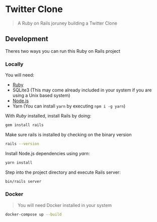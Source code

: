 # Twitter Clone
> A Ruby on Rails joruney building a Twitter Clone

## Development

Theres two ways you can run this Ruby on Rails project

### Locally

You will need:

- [Ruby](https://guides.rubyonrails.org/getting_started.html#installing-ruby)
- SQLite3 (This may come already included in your system if you are using a Unix based system)
- [Node.js](https://nodejs.org/)
- Yarn (You can install `yarn` by executing `npm i -g yarn`)

With _Ruby_ installed, install Rails by doing:

```bash
gem install rails
```

Make sure rails is installed by checking on the binary version

```bash
rails --version
```

Install Node.js dependencies using _yarn_:

```bash
yarn install
```

Step into the project directory and execute Rails server:

```bash
bin/rails server
```

### Docker

> You will need Docker installed in your system

```bash
docker-compose up --build
```